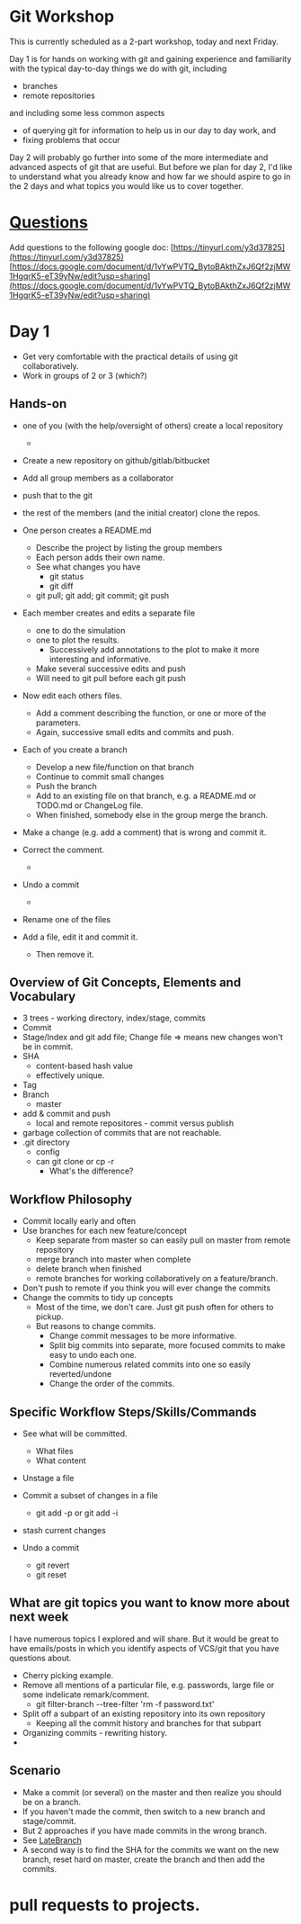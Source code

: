 # Git Workshop

This is currently scheduled as a 2-part workshop, today and next Friday.

Day 1 is for hands on working with git and gaining experience and familiarity with
the typical day-to-day things we do with git, including
+ branches
+ remote repositories

and including some less common aspects 
+ of querying git for information to help
us in our day to day work, and 
+ fixing problems that occur

Day 2 will probably go further into some of the more intermediate and advanced aspects of git
that are useful.
But before we plan for day 2, I'd like to understand what you already know and how far we should
aspire to go in the 2 days and what topics you would like us to cover together.


# [Questions](Questions.md)

Add questions to the following google doc:
[https://tinyurl.com/y3d37825](https://tinyurl.com/y3d37825)
[https://docs.google.com/document/d/1vYwPVTQ_BytoBAkthZxJ6Qf2zjMW1HgqrK5-eT39yNw/edit?usp=sharing](https://docs.google.com/document/d/1vYwPVTQ_BytoBAkthZxJ6Qf2zjMW1HgqrK5-eT39yNw/edit?usp=sharing)

# Day 1
  + Get very comfortable with the practical details of using git collaboratively.
  + Work in groups of 2 or 3 (which?)
  
## Hands-on
  + one of you (with the help/oversight of others) create a local repository
    + <!-- git init -->
  + Create a new repository on github/gitlab/bitbucket
  + Add all group members as a collaborator  
  + push that to the git <!-- git remote add ... ; git push -u origin master -->
  + the rest of the members (and the initial creator) clone the repos.
     <!-- git clone  -->
  + One person creates a README.md
    + Describe the project by listing the group members
	+ Each person adds their own name.
	+ See what changes you have
	  + git status
	  + git diff 
	+ git pull; git add; git commit; git push
  + Each member creates and edits a separate file
    + one to do the simulation
	+ one to plot the results. 
	   + Successively add annotations to the plot to make it more interesting and informative.
    + Make several successive edits and push
	+ Will need to git pull before each git push
  + Now edit each others files. 
    + Add a comment describing the function, or one or more of the parameters.
	+ Again, successive small edits and commits and push.
 
  + Each of you create a branch
    + Develop a new file/function on that branch
	+ Continue to commit small changes
	+ Push the branch <!-- git pull/push -u origin branch ; git checkout -->
	+ Add to an existing file on that branch, e.g. a README.md or TODO.md or ChangeLog file.
	+ When finished, somebody else in the group merge the branch. <!-- git merge -->


  + Make a change (e.g. add a comment) that is wrong and commit it.
  + Correct the comment.
     + <!-- git commit --amend -->
  + Undo a commit
     + <!-- git revert or git reset HEAD~ -->
  + Rename one of the files
  + Add a file, edit it and commit it.
     + Then remove it. <!-- git rm -->


## Overview of Git Concepts, Elements and Vocabulary
+ 3 trees - working directory, index/stage, commits
+ Commit
+ Stage/Index and git add file; Change file => means new changes won't be in commit.
+ SHA
   + content-based hash value
   + effectively unique.
+ Tag
+ Branch
  + master
+ add & commit and push  
  + local and remote repositores - commit versus publish
+ garbage collection of commits that are not reachable.
+ .git directory
  + config
  + can git clone or cp -r 
    + What's the difference?
	
  
## Workflow Philosophy
+ Commit locally early and often 
+ Use branches for each new feature/concept 
  + Keep separate from master so can easily pull on master from remote repository
  + merge branch into master when complete
  + delete branch when finished
  + remote branches for working collaboratively on a feature/branch.
+ Don't push to remote if you think you will ever change the commits
+ Change the commits to tidy up concepts
  + Most of the time, we don't care. Just git push often for others to pickup.
  + But reasons to change commits.
    + Change commit messages to be more informative.
    + Split big commits into separate, more focused commits to make easy to undo each one.
    + Combine numerous related commits into one so easily reverted/undone
    + Change the order of the commits.



## Specific Workflow Steps/Skills/Commands
+ See what will be committed.
  + What files
  + What content
+ Unstage a file <!-- git rm --cached file  -->
+ Commit a subset of changes in a file
  + git add -p or  git add -i
+ stash current changes

+ Undo a commit
  + git revert
  + git reset



## What are git topics you want to know more about next week 
I have numerous topics I explored and will share. But it would be
great to have emails/posts in which you identify aspects of VCS/git that you 
have questions about.

+ Cherry picking example.
+ Remove all mentions of a particular file, e.g. passwords, large file or some indelicate remark/comment.
   + git filter-branch --tree-filter 'rm -f password.txt'
+ Split off a subpart of an existing repository into its own repository
  + Keeping all the commit history and branches for that subpart
+ Organizing commits - rewriting history.
   <!-- git rebase -i -->
+ 

## Scenario
 + Make a commit (or several) on the master and then realize you should be on a branch.
  + If you haven't made the commit, then switch to a new branch and stage/commit.
  + But 2 approaches if you have made commits in the wrong branch.
  + See [LateBranch](LateBranch)
  + A second way is to find the SHA for the commits we want on the new branch,
    reset hard on master, create the branch and then add the commits.


  
  
  
  
  
# pull requests to projects.
